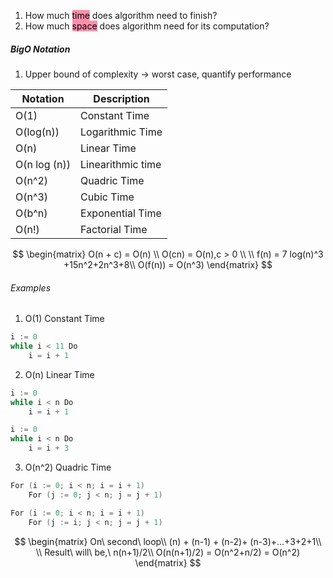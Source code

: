 1. How much <mark style="background: #FF5582A6;">time</mark> does algorithm need to finish?
2. How much <mark style="background: #FF5582A6;">space</mark> does algorithm need for its computation?

##### BigO Notation
1. Upper bound of complexity -> worst case, quantify performance

| Notation     | Description       |
| ------------ | ----------------- |
| O(1)         | Constant Time     |
| O(log(n))    | Logarithmic Time  |
| O(n)         | Linear Time       |
| O(n log (n)) | Linearithmic time |
| O(n^2)       | Quadric Time      |
| O(n^3)       | Cubic Time        |
| O(b^n)       | Exponential Time  |
| O(n!)        | Factorial Time    |
$$
\begin{matrix}
O(n + c) = O(n) \\
O(cn) = O(n),c > 0 \\ \\
f(n) = 7 log(n)^3 +15n^2+2n^3+8\\
O(f(n)) = O(n^3)
\end{matrix}
$$
###### Examples
1. O(1) Constant Time
```c
i := 0
while i < 11 Do
	i = i + 1
```
2. O(n) Linear Time
```c
i := 0
while i < n Do
	i = i + 1

i := 0
while i < n Do
	i = i + 3
```
3. O(n^2) Quadric Time
```c
For (i := 0; i < n; i = i + 1)
	For (j := 0; j < n; j = j + 1)

For (i := 0; i < n; i = i + 1)
	For (j := i; j < n; j = j + 1)
```
$$
\begin{matrix}
On\ second\ loop\\
(n) + (n-1) + (n-2)+ (n-3)+...+3+2+1\\
\\ Result\ will\ be,\ n(n+1)/2\\
O(n(n+1)/2) = O(n^2+n/2) = O(n^2)
\end{matrix}
$$
